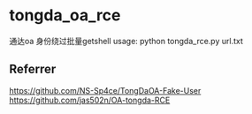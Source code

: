 # tongda_oa_rce
通达oa 身份绕过批量getshell
usage: python tongda_rce.py url.txt
## Referrer
https://github.com/NS-Sp4ce/TongDaOA-Fake-User
https://github.com/jas502n/OA-tongda-RCE
